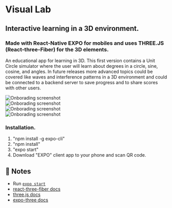 # Visual Lab   
## Interactive learning in a 3D environment.   
### Made with React-Native EXPO for mobiles and uses THREE.JS (React-three-Fiber) for the 3D elements.  
An educational app for learning in 3D.
This first version contains a Unit Circle simulator where the user will learn about degrees in a circle, sine, cosine, and angles. In future releases more advanced topics could be covered like waves and interference patterns in a 3D environment and could be connected to a backend server to save progress and to share scores with other users.   

![Onborading screenshot](https://github.com/alexbryw/VisualLab/blob/master/media/screenshots/onbording.png)   
![Onborading screenshot](https://github.com/alexbryw/VisualLab/blob/master/media/screenshots/categories.png)   
![Onborading screenshot](https://github.com/alexbryw/VisualLab/blob/master/media/screenshots/subject.png)   
![Onborading screenshot](https://github.com/alexbryw/VisualLab/blob/master/media/screenshots/content.png)   
   
### Installation.   
1. "npm install -g expo-cli"   
2. "npm install"
3. "expo start"   
3. Download "EXPO" client app to your phone and scan QR code.   


## 📝 Notes

- Run [`expo start`](https://docs.expo.io/versions/latest/workflow/expo-cli/)
- [react-three-fiber docs](https://github.com/react-spring/react-three-fiber)
- [three.js docs](https://threejs.org/docs/)
- [expo-three docs](https://github.com/expo/expo-three)
